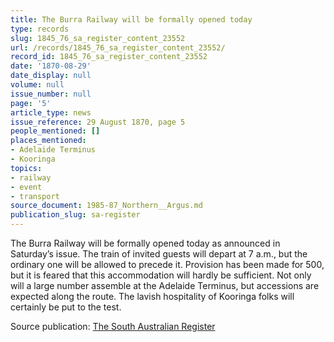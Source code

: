 ```yaml
---
title: The Burra Railway will be formally opened today
type: records
slug: 1845_76_sa_register_content_23552
url: /records/1845_76_sa_register_content_23552/
record_id: 1845_76_sa_register_content_23552
date: '1870-08-29'
date_display: null
volume: null
issue_number: null
page: '5'
article_type: news
issue_reference: 29 August 1870, page 5
people_mentioned: []
places_mentioned:
- Adelaide Terminus
- Kooringa
topics:
- railway
- event
- transport
source_document: 1985-87_Northern__Argus.md
publication_slug: sa-register
---
```


The Burra Railway will be formally opened today as announced in Saturday’s issue.  The train of invited guests will depart at 7 a.m., but the ordinary one will be allowed to precede it.  Provision has been made for 500, but it is feared that this accommodation will hardly be sufficient.  Not only will a large number assemble at the Adelaide Terminus, but accessions are expected along the route.  The lavish hospitality of Kooringa folks will certainly be put to the test.

Source publication: [The South Australian Register](/publications/sa-register/)
